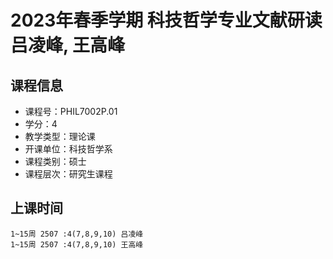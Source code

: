 # 2023年春季学期 科技哲学专业文献研读 吕凌峰, 王高峰






## 课程信息

- 课程号：PHIL7002P.01
- 学分：4
- 教学类型：理论课
- 开课单位：科技哲学系
- 课程类别：硕士
- 课程层次：研究生课程

## 上课时间

```
1~15周 2507 :4(7,8,9,10) 吕凌峰
1~15周 2507 :4(7,8,9,10) 王高峰
```

